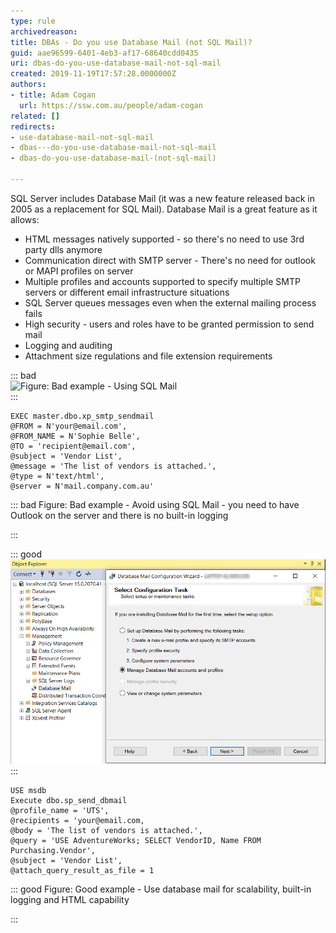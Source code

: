```yaml
---
type: rule
archivedreason: 
title: DBAs - Do you use Database Mail (not SQL Mail)?
guid: aae96599-6401-4eb3-af17-68640cdd0435
uri: dbas-do-you-use-database-mail-not-sql-mail
created: 2019-11-19T17:57:28.0000000Z
authors:
- title: Adam Cogan
  url: https://ssw.com.au/people/adam-cogan
related: []
redirects:
- use-database-mail-not-sql-mail
- dbas---do-you-use-database-mail-not-sql-mail
- dbas-do-you-use-database-mail-(not-sql-mail)

---
```


SQL Server includes Database Mail (it was a new feature released back in 2005 as a replacement for SQL Mail). Database Mail is a great feature as it allows:

* HTML messages natively supported - so there's no need to use 3rd party dlls anymore
* Communication direct with SMTP server - There's no need for outlook or MAPI profiles on server
* Multiple profiles and accounts supported to specify multiple SMTP servers or different email infrastructure situations
* SQL Server queues messages even when the external mailing process fails
* High security - users and roles have to be granted permission to send mail
* Logging and auditing
* Attachment size regulations and file extension requirements


<!--endintro-->


::: bad  
![Figure: Bad example - Using SQL Mail](SQLDatabases\_SQLMail.png)  
:::



```
EXEC master.dbo.xp_smtp_sendmail
@FROM = N'your@email.com',
@FROM_NAME = N'Sophie Belle',
@TO = 'recipient@email.com',
@subject = 'Vendor List',
@message = 'The list of vendors is attached.',
@type = N'text/html',
@server = N'mail.company.com.au'
```



::: bad
Figure: Bad example - Avoid using SQL Mail -  you need to have Outlook on the server and there is no built-in logging

:::


::: good  
![Figure: Good example -  Use Database Mail](SqlDatabaseMail01.png)  
:::



```
USE msdb
Execute dbo.sp_send_dbmail
@profile_name = 'UTS',
@recipients = 'your@email.com,
@body = 'The list of vendors is attached.',
@query = 'USE AdventureWorks; SELECT VendorID, Name FROM Purchasing.Vendor',
@subject = 'Vendor List',
@attach_query_result_as_file = 1
```



::: good
Figure: Good example - Use database mail for scalability, built-in logging and HTML capability

:::
